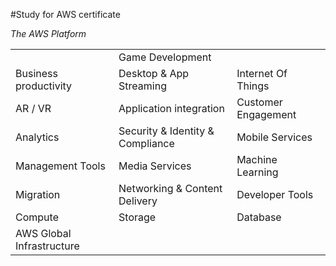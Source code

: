 #Study for AWS certificate

_The AWS Platform_

|                        |                          |                     |
|------------------------|--------------------------|---------------------|
|                        | Game Development         |                     |
| Business productivity  | Desktop & App Streaming  | Internet Of Things  |
|       AR / VR          | Application integration  | Customer Engagement |
|      Analytics         |Security & Identity & Compliance|Mobile Services|
|    Management Tools    |      Media Services      |  Machine Learning   |
|       Migration        |Networking & Content Delivery|  Developer Tools |
|        Compute         |           Storage        |      Database       |
|                         AWS Global Infrastructure                       |